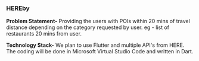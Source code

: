 ### HEREby

**Problem Statement-** Providing the users with POIs within 20 mins of travel distance depending on the category requested by user. eg - list of restaurants 20 mins from user.

**Technology Stack-** We plan to use Flutter and multiple API's from HERE. The coding will be done in Microsoft Virtual Studio Code and written in Dart.

